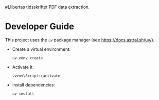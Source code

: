 #Llibertas tidsskriftet
PDF data extraction.


# Developer Guide

This project uses the `uv` package manager (see <https://docs.astral.sh/uv/>).

- Create a virtual environment:
  ```
  uv venv create
  ```

- Activate it:
  ```
  .venv\Scripts\activate
  ```

- Install dependencies:
  ```
  uv install
  ```
